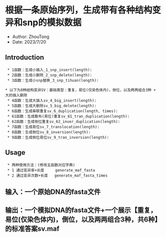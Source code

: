# 根据一条原始序列，生成带有各种结构变异和snp的模拟数据

 * Author: ZhouTong                                                                             
 * Date: 2023/7/20  
## Introduction

```
 * 1函数：生成小插入_1_snp_insert(length):
 * 2函数：生成小删除_2_snp_delete(length):
 * 3函数：生成小snp替换_3_snp_tihuan(length):

* 以下为8种结构变异SV：基础类型：重复，易位(仅染色体内)，倒位，以及两两组合3种 + 大的插入删除
 * 4函数：生成大插入sv_4_big_insert(length):
 * 5函数：生成大删除sv_5_big_delete(length):
 * 6函数：生成串联重复sv_6_duplication(length, times):
 * 61函数：生成散布(易位)重复sv_61_tran_duplication(length):
 * 62函数：生成倒位重复sv_62_inver_duplication(length):
 * 7函数：生成易位sv_7_translocation(length):
 * 8函数：生成倒位sv_8_inversion(length):
 * 9函数：生成倒位易位sv_9_tran_inversion(length):                                                         
```

## Usage

```
 * 两种使用方法：(修改主函数对应字典)
 * 1 通过变异率+长度     generate_maf_fasta
 * 2 通过变异次数+长度   generate_maf_fasta_times
```

## 输入：一个原始DNA的fasta文件
## 输出：一个模拟DNA的fasta文件+一个展示【重复，易位(仅染色体内)，倒位，以及两两组合3种，共6种】的标准答案sv.maf